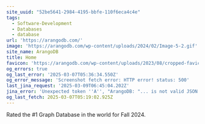 ```yaml
---
site_uuid: "52be5641-2984-4195-bbfe-110f6eca4c4e"
tags:
  - Software-Development
  - Databases
  - database
url: 'https://arangodb.com/'
image: 'https://arangodb.com/wp-content/uploads/2024/02/Image-5-2.gif'
site_name: ArangoDB
title: Home
favicon: 'https://arangodb.com/wp-content/uploads/2023/08/cropped-favicon-192x192.png'
og_errors: true
og_last_error: '2025-03-07T05:36:34.550Z'
og_error_message: 'Screenshot fetch error: HTTP error! status: 500'
last_jina_request: '2025-03-09T06:45:04.202Z'
jina_error: 'Unexpected token ''A'', "ArangoDB: "... is not valid JSON'
og_last_fetch: 2025-03-07T05:19:02.925Z
---
```

Rated the #1 Graph Database in the world for Fall 2024. 
